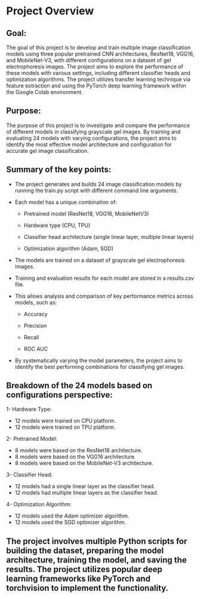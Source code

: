 # Project Overview

## Goal: 

The goal of this project is to develop and train multiple image classification models using three popular pretrained CNN architectures, ResNet18, VGG16, and MobileNet-V3, with different configurations on a dataset of gel electrophoresis images. The project aims to explore the performance of these models with various settings, including different classifier heads and optimization algorithms. The project utilizes transfer learning technique via feature extraction and using the PyTorch deep learning framework within the Google Colab environment.


## Purpose: 

The purpose of this project is to investigate and compare the performance of different models in classifying grayscale gel images. By training and evaluating 24 models with varying configurations, the project aims to identify the most effective model architecture and configuration for accurate gel image classification.


## Summary of the key points:

* The project generates and builds 24 image classification models by running the train.py script with different command line arguments.

* Each model has a unique combination of:

    * Pretrained model (ResNet18, VGG16, MobileNetV3)

	* Hardware type (CPU, TPU)

	* Classifier head architecture (single linear layer, multiple linear layers)

    * Optimization algorithm (Adam, SGD)

* The models are trained on a dataset of grayscale gel electrophoresis images.

* Training and evaluation results for each model are stored in a results.csv file.

* This allows analysis and comparison of key performance metrics across models, such as:

    * Accuracy

    * Precision

    * Recall

    * ROC AUC

* By systematically varying the model parameters, the project aims to identify the best performing combinations for classifying gel images.


## Breakdown of the 24 models based on configurations perspective: 

1- Hardware Type:

   * 12 models were trained on CPU platform.
   * 12 models were trained on TPU platform.

2- Pretrained Model:

   * 8 models were based on the ResNet18 architecture.
   * 8 models were based on the VGG16 architecture.
   * 8 models were based on the MobileNet-V3 architecture.

3- Classifier Head:

   * 12 models had a single linear layer as the classifier head.
   * 12 models had multiple linear layers as the classifier head.

4- Optimization Algorithm:

   * 12 models used the Adam optimizer algorithm.
   * 12 models used the SGD optimizer algorithm.


## The project involves multiple Python scripts for building the dataset, preparing the model architecture, training the model, and saving the results. The project utilizes popular deep learning frameworks like PyTorch and torchvision to implement the functionality.